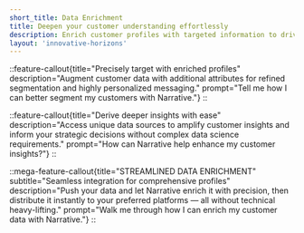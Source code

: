 ```yaml
---
short_title: Data Enrichment
title: Deepen your customer understanding effortlessly
description: Enrich customer profiles with targeted information to drive measurable outcomes.
layout: 'innovative-horizons'
---
```


::feature-callout{title="Precisely target with enriched profiles" description="Augment customer data with additional attributes for refined segmentation and highly personalized messaging." prompt="Tell me how I can better segment my customers with Narrative."}
::

::feature-callout{title="Derive deeper insights with ease" description="Access unique data sources to amplify customer insights and inform your strategic decisions without complex data science requirements." prompt="How can Narrative help enhance my customer insights?"}
::

::mega-feature-callout{title="STREAMLINED DATA ENRICHMENT" subtitle="Seamless integration for comprehensive profiles" description="Push your data and let Narrative enrich it with precision, then distribute it instantly to your preferred platforms — all without technical heavy-lifting." prompt="Walk me through how I can enrich my customer data with Narrative."}
::
